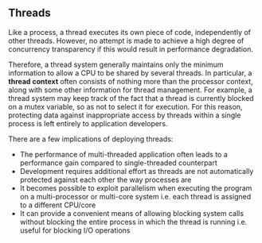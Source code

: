 ## Threads

Like a process, a thread executes its own piece of code, independently of other threads. However, no attempt is made to achieve a high degree of concurrency transparency if this would result in performance degradation.

Therefore, a thread system generally maintains only the minimum information to allow a CPU to be shared by several threads. In particular, a **thread context** often consists of nothing more than the processor context, along with some other information for thread management. For example, a thread system may keep track of the fact that a thread is currently blocked on a mutex variable, so as not to select it for execution. For this reason, protecting data against inappropriate access by threads within a single process is left entirely to application developers.

There are a few implications of deploying threads:

- The performance of multi-threaded application often leads to a performance gain compared to single-threaded counterpart
- Development requires additional effort as threads are not automatically protected against each other the way processes are
- It becomes possible to exploit parallelism when executing the program on a multi-processor or multi-core system i.e. each thread is assigned to a different CPU/core
- It can provide a convenient means of allowing blocking system calls without blocking the entire process in which the thread is running i.e. useful for blocking I/O operations
